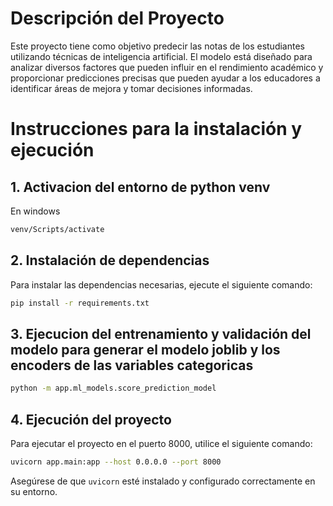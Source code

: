 
# Descripción del Proyecto

Este proyecto tiene como objetivo predecir las notas de los estudiantes utilizando técnicas de inteligencia artificial. El modelo está diseñado para analizar diversos factores que pueden influir en el rendimiento académico y proporcionar predicciones precisas que pueden ayudar a los educadores a identificar áreas de mejora y tomar decisiones informadas.
# Instrucciones para la instalación y ejecución

## 1. Activacion del entorno de python venv
En windows
```bash
venv/Scripts/activate 
```

## 2. Instalación de dependencias

Para instalar las dependencias necesarias, ejecute el siguiente comando:

```bash
pip install -r requirements.txt
```

## 3. Ejecucion del entrenamiento y validación del modelo para generar el modelo joblib y los encoders de las variables categoricas
```bash
python -m app.ml_models.score_prediction_model
```

## 4. Ejecución del proyecto

Para ejecutar el proyecto en el puerto 8000, utilice el siguiente comando:

```bash
uvicorn app.main:app --host 0.0.0.0 --port 8000
```

Asegúrese de que `uvicorn` esté instalado y configurado correctamente en su entorno.
